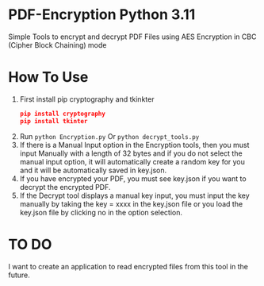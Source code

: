 # PDF-Encryption Python 3.11
Simple Tools to encrypt and decrypt PDF Files using AES Encryption in CBC (Cipher Block Chaining) mode


# How To Use 
1. First install pip cryptography and tkinkter
   ```json
   pip install cryptography
   pip install tkinter
   ```
2. Run ```python Encryption.py``` Or ```python decrypt_tools.py```
3. If there is a Manual Input option in the Encryption tools, then you must input Manually with a length of 32 bytes and if you do not select the manual input option, it will automatically create a random key for you and it will be automatically saved in key.json.
4. If you have encrypted your PDF, you must see key.json if you want to decrypt the encrypted PDF.
5. If the Decrypt tool displays a manual key input, you must input the key manually by taking the key = xxxx in the key.json file or you load the key.json file by clicking no in the option selection.

# TO DO 
I want to create an application to read encrypted files from this tool in the future.
